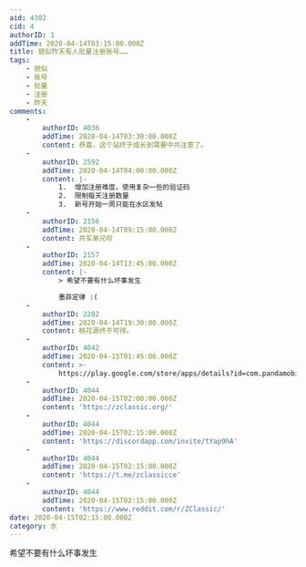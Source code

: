 ```yaml
---
aid: 4302
cid: 4
authorID: 1
addTime: 2020-04-14T03:15:00.000Z
title: 貌似昨天有人批量注册账号……
tags:
    - 貌似
    - 账号
    - 批量
    - 注册
    - 昨天
comments:
    -
        authorID: 4036
        addTime: 2020-04-14T03:30:00.000Z
        content: 恭喜，这个站终于成长到需要中共注意了。
    -
        authorID: 2592
        addTime: 2020-04-14T04:00:00.000Z
        content: |-
            1.  增加注册难度，使用复杂一些的验证码
            2.  限制每天注册数量
            3.  新号开始一周只能在水区发帖
    -
        authorID: 2156
        addTime: 2020-04-14T09:15:00.000Z
        content: 共军弟兄呗
    -
        authorID: 2157
        addTime: 2020-04-14T13:45:00.000Z
        content: |-
            > 希望不要有什么坏事发生

            墨菲定律 :(
    -
        authorID: 2202
        addTime: 2020-04-14T19:30:00.000Z
        content: 桃花源终不可得。
    -
        authorID: 4042
        addTime: 2020-04-15T01:45:00.000Z
        content: >-
            https://play.google.com/store/apps/details?id=com.pandamobile&hl=en\_US&referrer=utm\_source%3Dgoogle%26utm\_medium%3Dorganic%26utm\_term%3Dzcl%E5%88%9B%E5%A7%8B%E4%BA%BArhett+creighton&pcampaignid=APPU\_1\_vVSWXtr4OcGUmAXD05OIBw
    -
        authorID: 4044
        addTime: 2020-04-15T02:00:00.000Z
        content: 'https://zclassic.org/'
    -
        authorID: 4044
        addTime: 2020-04-15T02:15:00.000Z
        content: 'https://discordapp.com/invite/tYap9hA'
    -
        authorID: 4044
        addTime: 2020-04-15T02:15:00.000Z
        content: 'https://t.me/zclassicce'
    -
        authorID: 4044
        addTime: 2020-04-15T02:15:00.000Z
        content: 'https://www.reddit.com/r/ZClassic/'
date: 2020-04-15T02:15:00.000Z
category: 水
---
```


希望不要有什么坏事发生
